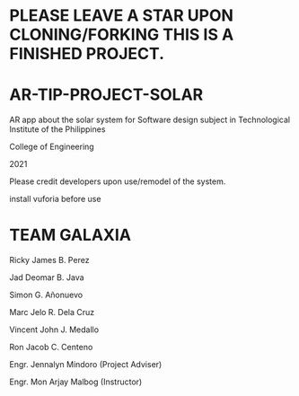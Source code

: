 # PLEASE LEAVE A STAR UPON CLONING/FORKING THIS IS A FINISHED PROJECT.

# AR-TIP-PROJECT-SOLAR
AR app about the solar system for Software design subject in Technological Institute of the Philippines

College of Engineering

2021

Please credit developers upon use/remodel of the system.

install vuforia before use

# TEAM GALAXIA
Ricky James B. Perez

Jad Deomar B. Java

Simon G. Añonuevo

Marc Jelo R. Dela Cruz

Vincent John J. Medallo

Ron Jacob C. Centeno

Engr. Jennalyn Mindoro (Project Adviser)

Engr. Mon Arjay Malbog (Instructor)




